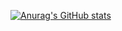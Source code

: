 [![Anurag's GitHub stats](https://github-readme-stats.vercel.app/api?username=lilpacy&show_icons=true)](https://github.com/anuraghazra/github-readme-stats&show_icons=true)
